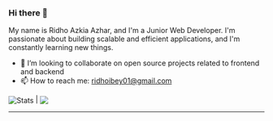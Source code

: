 ### Hi there 👋

My name is Ridho Azkia Azhar, and I'm a Junior Web Developer. I'm passionate about building scalable and efficient applications, and I'm constantly learning new things.

- 👯 I’m looking to collaborate on open source projects related to frontend and backend
- 📫 How to reach me: ridhoibey01@gmail.com

<img align="center" src="https://github-readme-stats.vercel.app/api?username=ridhoibey0&show_icons=true&include_all_commits=true&theme=transparent&hide_border=true&cache_seconds=7200" alt="Stats" /> | <img align="center" src="https://github-readme-stats.vercel.app/api/top-langs/?username=ridhoibey0&layout=compact&theme=transparent&hide_border=true&cache_seconds=7200" />
<hr />
